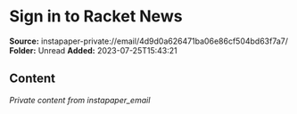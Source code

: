 # Sign in to Racket News

**Source:** instapaper-private://email/4d9d0a626471ba06e86cf504bd63f7a7/
**Folder:** Unread
**Added:** 2023-07-25T15:43:21




## Content
*Private content from instapaper_email*
